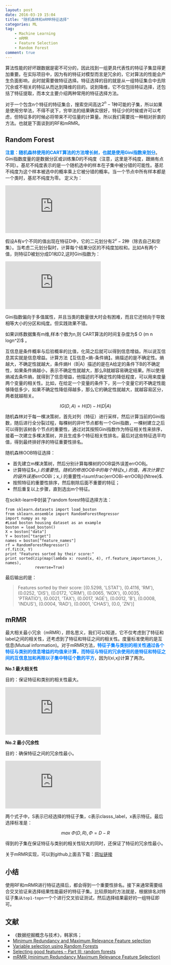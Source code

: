 ```yaml
---
layout: post
date: 2016-03-19 15:04
title: "随机森林和mRMR特征选择"
categories: ML
tag:
	- Machine Learning
	- mRMR
	- Feature Selection
	- Random Forest
comment: true
---
```




算法性能的好坏跟数据是密不可分的，因此找到一组更具代表性的特征子集显得更加重要。在实际项目中，因为有的特征对模型而言是冗余的，它对算法的性能会产生负面影响，此时就需要做特征选择。特征选择的目的就是从一组特征集合中去除冗余或不相关的特征从而达到降维的目的。说到降维，它不仅包括特征选择，还包括了特征提取，而本文主要介绍两种常用的特征选择方法。

<!-- more -->

对于一个包含n个特征的特征集合，搜索空间高达$2^n - 1$种可能的子集，所以如果是使用穷举法，不得不说下，穷举法的结果确实很好，特征少的时候或许可以考虑，但特征多的时候必将带来不可估量的计算量。所以我们需要找一种相对折衷的方法。也就是下面谈到的RF和mRMR。

## Random Forest

<font color="#007ff">**注意：随机森林使用的CART算法的方法增长树，也就是使用Gini指数来划分**</font>。Gini指数度量的是数据分区或训练集D的不纯度（注意，这里是不纯度，跟熵有点不同）。基尼不纯度表示的是一个随机选中的样本在子集中被分错的可能性。基尼不纯度为这个样本被选中的概率乘上它被分错的概率。当一个节点中所有样本都是一个类时，基尼不纯度为零。 定义为：

![$$Gini(D) = 1 - \sum_{i=1}^m p_i^2$$](http://latex.codecogs.com/gif.latex?%24%24Gini%28D%29%20%3D%201%20-%20%5Csum_%7Bi%3D1%7D%5Em%20p_i%5E2%24%24)

假设A有v个不同的值出现在特征D中，它的二元划分有$2^v - 2$种（除去自己和空集）。当考虑二元划分裂时，计算每个结果分区的不纯度加权和。比如A有两个值，则特征D被划分成D1和D2,这时Gini指数为：

![$$Gini_A(D) = \frac{D_1}{D} Gini(D_1) + \frac{D_2}{D} Gini(D_2)$$](http://latex.codecogs.com/gif.latex?Gini_A%28D%29%20%3D%20%5Cfrac%7BD_1%7D%7BD%7D%20Gini%28D_1%29%20&plus;%20%5Cfrac%7BD_2%7D%7BD%7D%20Gini%28D_2%29)

Gini指数偏向于多值属性，并且当类的数量很大时会有困难，而且它还倾向于导致相等大小的分区和纯度。但实践效果不错。

如果训练数据集有m维,样本个数为n,则 CART算法的时间复杂度为$ Ο (m n logn^2)$ 。

互信息是条件概率与后验概率的比值，化简之后就可以得到信息增益。所以说互信息其实就是信息增益。计算方法【互信息=熵-条件熵】。熵描述的是不确定性。熵越大，不确定性就越大，条件熵H（B|A）描述的是在A给定的条件下B的不确定性，如果条件熵越小，表示不确定性就越大，那么B就越容易确定结果。所以使用熵减去条件熵，就得到了信息增益，他描述的不确定性的降低程度，可以用来度量两个变量的相关性。比如，在给定一个变量的条件下，另一个变量它的不确定性能够降低多少，如果不确定性降低得越多，那么它的确定性就越大，就越容易区分，两者就越相关。

$$IG(D, A) = H(D) - H(D|A)$$


随机森林对于每一棵决策树，首先对列（特征）进行采样，然后计算当前的Gini指数，随后进行全分裂过程，每棵树的非叶节点都有一个Gini指数，一棵树建立之后可以得到该树各个节点的重要性，通过对其按照Gini指数作为特征相关性来排序，接着一次建立多棵决策树，并且生成多个特征相关性排名，最后对这些特征选平均值，得到最终排好序的特征重要性排名。


随机森林OOB特征选择：

- 首先建立m棵决策树，然后分别计算每棵树的OOB袋外误差errOOBj。
- 计算特征$x_i $的重要性。随机的修改OOB中的每个特征$x_i $的值，再次计算它的袋外误差errOOBi；$x_i 的重要性=\sum\frac{errOOBi-errOOBj}{Ntree}$.
- 按照特征的重要性排序，然后剔除后面不重要的特征；
- 然后重复以上步骤，直到选出m个特征。


在scikit-learn中封装了random forest特征选择方法：

```
from sklearn.datasets import load_boston
from sklearn.ensemble import RandomForestRegressor
import numpy as np
#Load boston housing dataset as an example
boston = load_boston()
X = boston["data"]
Y = boston["target"]
names = boston["feature_names"]
rf = RandomForestRegressor()
rf.fit(X, Y)
print "Features sorted by their score:"
print sorted(zip(map(lambda x: round(x, 4), rf.feature_importances_), names), 
             reverse=True)

```

最后输出的是：

>Features sorted by their score:
[(0.5298, 'LSTAT'), (0.4116, 'RM'), (0.0252, 'DIS'), (0.0172, 'CRIM'), (0.0065, 'NOX'), (0.0035, 'PTRATIO'), (0.0021, 'TAX'), (0.0017, 'AGE'), (0.0012, 'B'), (0.0008, 'INDUS'), (0.0004, 'RAD'), (0.0001, 'CHAS'), (0.0, 'ZN')]

## mRMR

最大相关最小冗余（mRMR），顾名思义，我们可以知道，它不仅考虑到了特征和label之间的相关性，还考虑到了特征和特征之间的相关性。度量标准使用的是互信息(Mutual information)。对于mRMR方法，<font color="#007FFF">**特征子集与类别的相关性通过各个特征与类别的信息增益的均值来计算，而特征与特征的冗余使用的是特征和特征之间的互信息加和再除以子集中特征个数的平方**</font>，因为I(xi,xj)计算了两次。

**No.1 最大相关性**

目的：保证特征和类别的相关性最大。

![$$max \ D(S, c),\  D = \frac{1}{|S|} \sum_{x_i \epsilon S } I(x_i; c)$$](http://latex.codecogs.com/gif.latex?max%20%5C%20D%28S%2C%20c%29%2C%5C%20D%20%3D%20%5Cfrac%7B1%7D%7B%7CS%7C%7D%20%5Csum_%7Bx_i%20%5Cepsilon%20S%20%7D%20I%28x_i%3B%20c%29)
 

**No.2 最小冗余性**

目的：确保特征之间的冗余性最小。

![min\ R(S, c),\ \ R = \frac{1}{|S|^2} \sum_{x_i,x_j \epsilon S } I(x_i; x_j)](http://latex.codecogs.com/gif.latex?min%5C%20R%28S%2C%20c%29%2C%5C%20%5C%20R%20%3D%20%5Cfrac%7B1%7D%7B%7CS%7C%5E2%7D%20%5Csum_%7Bx_i%2Cx_j%20%5Cepsilon%20S%20%7D%20I%28x_i%3B%20x_j%29)

两个式子中，S表示已经选择的特征子集，c表示classs\_label，x表示特征。最后选择标准是：

$$max \  \Phi(D,R) , \Phi = D - R$$

得到的子集在保证特征与类别的相关性较大的同时，还保证了特征的冗余性最小。


关于mRMR实现，可以到github上面去下载：[网址链接](https://github.com/csuldw/MachineLearning/tree/master/mRMR)




## 小结

使用RF和mRMR进行特征选择后，都会得到一个重要性排名。接下来通常需要结合交叉验证来选择结果性能最好的特征子集。比较原始的方法就是，根据排名对特征子集从`top1-topn`一个个进行交叉验证测试，然后选择结果最好的一组特征即可。


## 文献

- 《数据挖掘概念与技术》，韩家炜；
- [Minimum Redundancy and Maximum Relevance Feature selection](https://www.google.co.jp/url?sa=t&rct=j&q=&esrc=s&source=web&cd=2&cad=rja&uact=8&ved=0ahUKEwitzvCwpMzLAhUFUaYKHQi8A5IQFggmMAE&url=http%3A%2F%2Fpenglab.janelia.org%2Fproj%2FmRMR%2FBIBM07_mRMR_071103_handout.pdf&usg=AFQjCNFh9Rqy1qlJjqUABlFuaY4yvBsPTA&sig2=YxQvuBTk64GkAaZ560gznQ)
- [Variable selection using Random Forests ](https://www.google.co.jp/url?sa=t&rct=j&q=&esrc=s&source=web&cd=5&cad=rja&uact=8&sqi=2&ved=0ahUKEwiWho6tpczLAhWEppQKHdr0BdEQFgg7MAQ&url=https%3A%2F%2Fhal.archives-ouvertes.fr%2Fhal-00755489%2Ffile%2FPRLv4.pdf&usg=AFQjCNGq5RLaeyLLQXzBbsKvL_UUn-mflw&sig2=XuJTB29C5kU1f0WAtJwwfg)
- [Selecting good features – Part III: random forests](http://blog.datadive.net/selecting-good-features-part-iii-random-forests/)
- [mRMR (minimum Redundancy Maximum Relevance Feature Selection)](http://penglab.janelia.org/proj/mRMR/)